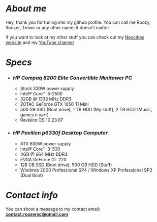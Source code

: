 # *About me*
Hey, thank you for tuning into my github profile. You can call me Roozy, Roozer, Trevor or any other name; it doesn't matter

If you want to look at my other stuff you can check out my [Neocities website](https://roozerxc.neocities.org) and my [YouTube channel](https://youtube.com/@roozerxc)

# *Specs*
- ### *HP Compaq 8200 Elite Convertible Minitower PC*
  - Stock 320W power supply
  - Intel® Core™ i5-2500
  - 32GB @ 1333 MHz DDR3
  - ZOTAC GeForce GTX 1050 Ti Mini
  - 500 GB SSD (Boot drive), 1 TB HDD (My stuff), 2 TB HDD (Music, games n yarr)
  - Revision OS 10 23.07
- ### *HP Pavilion p6330f Desktop Computer*
  - ATX 600W power supply
  - Intel® Core™ i3-530
  - 4GB @ 664 MHz DDR3
  - EVGA GeForce GT 220
  - 128 GB SSD (Boot drive), 500 GB HDD (Stuff)
  - Windows 2000 Professional SP4 / Windows XP Professional SP3 (Dual Boot)

# *Contact info*
You can shoot a message to my contact email: **contact.roozerxc@gmail.com**

